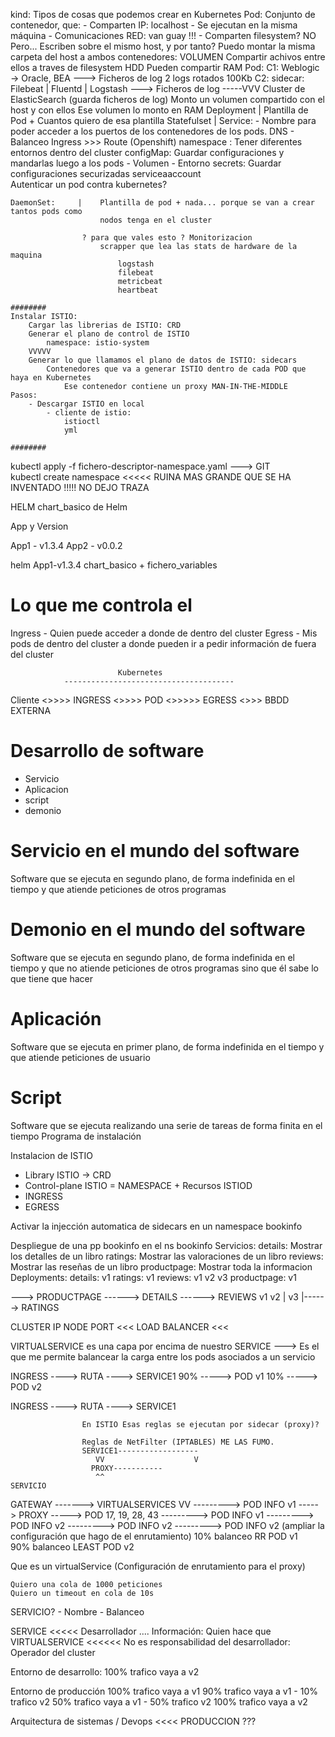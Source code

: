 kind: Tipos de cosas que podemos crear en Kubernetes
    Pod: Conjunto de contenedor, que:
        - Comparten IP: localhost
        - Se ejecutan en la misma máquina
            - Comunicaciones RED: van guay !!!
            - Comparten filesystem? NO
                Pero... Escriben sobre el mismo host, y por tanto?
                    Puedo montar la misma carpeta del host a ambos contenedores: VOLUMEN
                        Compartir achivos entre ellos a traves de filesystem HDD
                        Pueden compartir RAM
                            Pod:
                                C1: Weblogic -> Oracle, BEA
                                    ---> Ficheros de log
                                        2 logs rotados 100Kb
                                C2: sidecar: Filebeat | Fluentd | Logstash
                                    ---> Ficheros de log -----VVV
                                                Cluster de ElasticSearch (guarda ficheros de log)
                                Monto un volumen compartido con el host y con ellos
                                    Ese volumen lo monto en RAM
    Deployment     |    Plantilla de Pod + Cuantos quiero de esa plantilla
    Statefulset    |
    Service:
        - Nombre para poder acceder a los puertos de los contenedores de los pods. DNS
        - Balanceo
    Ingress >>> Route (Openshift)
    namespace :    Tener diferentes entornos dentro del cluster
    configMap:     Guardar configuraciones y mandarlas luego a los pods
                        - Volumen
                        - Entorno
    secrets:       Guardar configuraciones securizadas
    serviceaaccount      
                   Autenticar un pod contra kubernetes?
                        
    DaemonSet:     |    Plantilla de pod + nada... porque se van a crear tantos pods como
                        nodos tenga en el cluster
                    
                    ? para que vales esto ? Monitorizacion
                        scrapper que lea las stats de hardware de la maquina
                            logstash
                            filebeat
                            metricbeat
                            heartbeat
    
    ########
    Instalar ISTIO:
        Cargar las librerias de ISTIO: CRD
        Generar el plano de control de ISTIO
            namespace: istio-system
        VVVVV
        Generar lo que llamamos el plano de datos de ISTIO: sidecars
            Contenedores que va a generar ISTIO dentro de cada POD que haya en Kubernetes
                Ese contenedor contiene un proxy MAN-IN-THE-MIDDLE
    Pasos:
        - Descargar ISTIO en local
            - cliente de istio:
                istioctl
                yml

    ########
    
kubectl apply -f fichero-descriptor-namespace.yaml
    ---> GIT  
kubectl create namespace   <<<<< RUINA MAS GRANDE QUE SE HA INVENTADO !!!!!
    NO DEJO TRAZA


HELM
chart_basico de Helm

App y Version

App1 - v1.3.4
App2 - v0.0.2

helm App1-v1.3.4 chart_basico + fichero_variables


# Lo que me controla el
Ingress - Quien puede acceder a donde de dentro del cluster
Egress - Mis pods de dentro del cluster a donde pueden ir a pedir información de fuera del cluster

                            Kubernetes
                --------------------------------------
Cliente   <>>>>    INGRESS <>>>> POD  <>>>>> EGRESS <>>>  BBDD EXTERNA



# Desarrollo de software
- Servicio
- Aplicacion
- script
- demonio

# Servicio en el mundo del software
Software que se ejecuta en segundo plano, 
de forma indefinida en el tiempo 
y que atiende peticiones de otros programas

# Demonio en el mundo del software
Software que se ejecuta en segundo plano, 
de forma indefinida en el tiempo 
y que no atiende peticiones de otros programas
sino que él sabe lo que tiene que hacer

# Aplicación
Software que se ejecuta en primer plano, 
de forma indefinida en el tiempo 
y que atiende peticiones de usuario

# Script 
Software que se ejecuta realizando una serie de tareas de 
forma finita en el tiempo
    Programa de instalación
    
    
Instalacion de ISTIO
- Library ISTIO -> CRD
- Control-plane ISTIO = NAMESPACE + Recursos ISTIOD
- INGRESS
- EGRESS

Activar la injección automatica de sidecars en un namespace bookinfo

Despliegue de una pp bookinfo en el ns bookinfo
Servicios:
    details: Mostrar los detalles de un libro
    ratings: Mostrar las valoraciones de un libro
    reviews: Mostrar las reseñas de un libro
    productpage: Mostrar toda la informacion
Deployments:
    details: v1
    ratings: v1
    reviews: v1 v2 v3
    productpage: v1


---> PRODUCTPAGE   ------> DETAILS
                   ------> REVIEWS
                               v1
                               v2  |
                               v3  |------> RATINGS  
                               
                               
CLUSTER IP
NODE PORT     <<<
LOAD BALANCER <<<





VIRTUALSERVICE es una capa por encima de nuestro SERVICE
---> Es el que me permite balancear la carga entre los pods asociados a un servicio



INGRESS ----> RUTA ----> SERVICE1
                            90% -----> POD v1
                            10% -----> POD v2
                            
INGRESS ----> RUTA ----> SERVICE1



                    En ISTIO Esas reglas se ejecutan por sidecar (proxy)? 

                    Reglas de NetFilter (IPTABLES) ME LAS FUMO. 
                    SERVICE1------------------
                       VV                    V                  
                      PROXY-----------
                       ^^                                           SERVICIO
GATEWAY -------> VIRTUALSERVICES                                       VV
                                      ---------> POD INFO v1   -----> PROXY -----> POD 17, 19, 28, 43
                                      ---------> POD INFO v1
                                      ---------> POD INFO v2
                                      ---------> POD INFO v2
                                      ---------> POD INFO v2
                  (ampliar la configuración que hago de el enrutamiento)
                    10% balanceo RR POD v1                    
                    90% balanceo LEAST POD v2                    

Que es un virtualService (Configuración de enrutamiento para el proxy)


    Quiero una cola de 1000 peticiones
    Quiero un timeout en cola de 10s


SERVICIO?
    - Nombre
    - Balanceo


SERVICE         <<<<< Desarrollador .... Información: Quien hace que
VIRTUALSERVICE <<<<<< No es responsabilidad del desarrollador:
                            Operador del cluster

Entorno de desarrollo: 
    100% trafico vaya a v2
    
Entorno de producción
    100% trafico vaya a v1
    90% trafico vaya a v1 - 10% trafico v2
    50% trafico vaya a v1 - 50% trafico v2
    100% trafico vaya a v2
    
Arquitectura de sistemas / Devops <<<< PRODUCCION ???